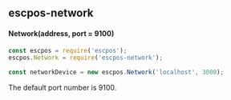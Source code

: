 
## escpos-network

#### Network(address, port = 9100)
```javascript
const escpos = require('escpos');
escpos.Network = require('escpos-network');

const networkDevice = new escpos.Network('localhost', 3000);
```
The default port number is 9100.

